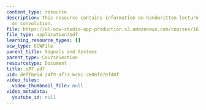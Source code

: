 ```yaml
---
content_type: resource
description: This resource contains information on handwritten lecture notes based
  on convolution.
file: https://ol-ocw-studio-app-production.s3.amazonaws.com/courses/16-01-unified-engineering-i-ii-iii-iv-fall-2005-spring-2006/deff6e5424f9af736c612608fe7efd8f_s07.pdf
file_type: application/pdf
learning_resource_types: []
ocw_type: OCWFile
parent_title: Signals and Systems
parent_type: CourseSection
resourcetype: Document
title: s07.pdf
uid: deff6e54-24f9-af73-6c61-2608fe7efd8f
video_files:
  video_thumbnail_file: null
video_metadata:
  youtube_id: null
---
```

